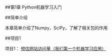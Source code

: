 ##第1章  Python机器学习入门


##简单介绍

本章简单介绍了Numpy，SciPy，了解了相关包的作用



##项目1


项目1： [预估网站访问量（我们第一个机器学习应用）](Project1/)